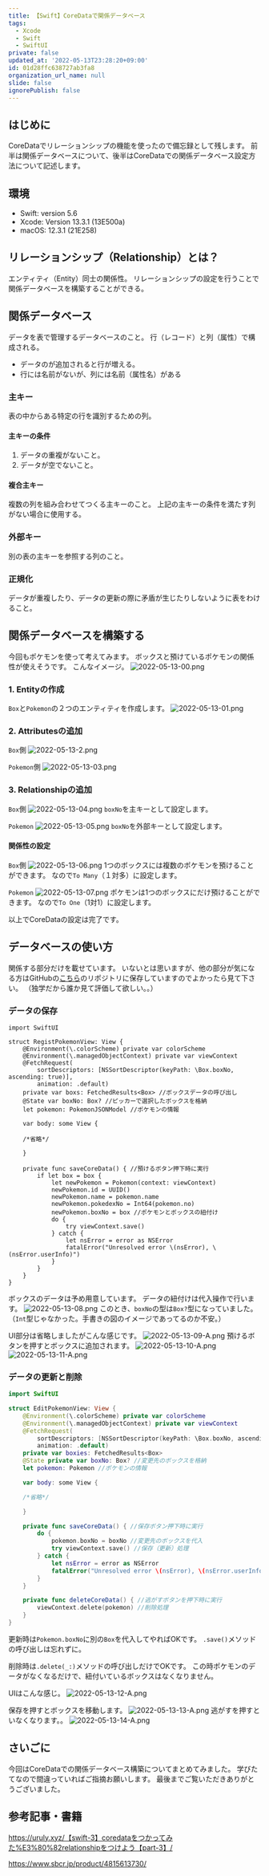 ```yaml
---
title: 【Swift】CoreDataで関係データベース
tags:
  - Xcode
  - Swift
  - SwiftUI
private: false
updated_at: '2022-05-13T23:28:20+09:00'
id: 01d28ffc638727ab3fa8
organization_url_name: null
slide: false
ignorePublish: false
---
```

## はじめに

CoreDataでリレーションシップの機能を使ったので備忘録として残します。
前半は関係データベースについて、後半はCoreDataでの関係データベース設定方法について記述します。

## 環境
- Swift: version 5.6
- Xcode: Version 13.3.1 (13E500a)
- macOS: 12.3.1 (21E258)

## リレーションシップ（Relationship）とは？

エンティティ（Entity）同士の関係性。
リレーションシップの設定を行うことで関係データベースを構築することができる。

## 関係データベース

データを表で管理するデータベースのこと。
行（レコード）と列（属性）で構成される。
- データのが追加されると行が増える。
- 行には名前がないが、列には名前（属性名）がある

### 主キー

表の中からある特定の行を識別するための列。

#### 主キーの条件

1. データの重複がないこと。
2. データが空でないこと。

#### 複合主キー

複数の列を組み合わせてつくる主キーのこと。
上記の主キーの条件を満たす列がない場合に使用する。

### 外部キー
別の表の主キーを参照する列のこと。

### 正規化
データが重複したり、データの更新の際に矛盾が生じたりしないように表をわけること。

## 関係データベースを構築する
今回もポケモンを使って考えてみます。
ボックスと預けているポケモンの関係性が使えそうです。
こんなイメージ。
![2022-05-13-00.png](https://qiita-image-store.s3.ap-northeast-1.amazonaws.com/0/2513223/e835be4b-edb5-28fa-a647-7ceba0c3b08b.png)

### 1. Entityの作成
`Box`と`Pokemon`の２つのエンティティを作成します。
![2022-05-13-01.png](https://qiita-image-store.s3.ap-northeast-1.amazonaws.com/0/2513223/483b8c4f-593e-d32f-d412-f3470003d23f.png)

### 2. Attributesの追加

`Box`側
![2022-05-13-2.png](https://qiita-image-store.s3.ap-northeast-1.amazonaws.com/0/2513223/94c2581c-cac5-9a49-b567-6b447a46fd6c.png)

`Pokemon`側
![2022-05-13-03.png](https://qiita-image-store.s3.ap-northeast-1.amazonaws.com/0/2513223/e55d9653-4f1b-4206-f37a-1a82feb65559.png)

### 3. Relationshipの追加

`Box`側
![2022-05-13-04.png](https://qiita-image-store.s3.ap-northeast-1.amazonaws.com/0/2513223/0c052d4a-dfb8-52af-2192-ee04707ff9d8.png)
`boxNo`を主キーとして設定します。

`Pokemon`
![2022-05-13-05.png](https://qiita-image-store.s3.ap-northeast-1.amazonaws.com/0/2513223/0d033e43-53d9-e505-4b14-6f544a121e02.png)
`boxNo`を外部キーとして設定します。

#### 関係性の設定
`Box`側
![2022-05-13-06.png](https://qiita-image-store.s3.ap-northeast-1.amazonaws.com/0/2513223/5d610845-8532-5937-1b89-ef0741602431.png)
1つのボックスには複数のポケモンを預けることができます。
なので`To Many`（１対多）に設定します。

`Pokemon`
![2022-05-13-07.png](https://qiita-image-store.s3.ap-northeast-1.amazonaws.com/0/2513223/8fa1a8d2-647f-9b16-a640-a3abf83e2200.png)
ポケモンは1つのボックスにだけ預けることができます。
なので`To One`（1対1）に設定します。

以上でCoreDataの設定は完了です。

## データベースの使い方

関係する部分だけを載せています。
いないとは思いますが、他の部分が気になる方はGitHubの[こちら](https://github.com/nownaka/Qiita/tree/main/2022/05/【Swift】CoreDataで関係データベース/CoreDataRelationshipSample)のリポジトリに保存していますのでよかったら見て下さい。
（独学だから誰か見て評価して欲しい。。）

### データの保存

```swift: RegistPokemonView.swift
import SwiftUI

struct RegistPokemonView: View {
    @Environment(\.colorScheme) private var colorScheme
    @Environment(\.managedObjectContext) private var viewContext
    @FetchRequest(
        sortDescriptors: [NSSortDescriptor(keyPath: \Box.boxNo, ascending: true)],
        animation: .default)
    private var boxs: FetchedResults<Box> //ボックスデータの呼び出し
    @State var boxNo: Box? //ピッカーで選択したボックスを格納
    let pokemon: PokemonJSONModel //ポケモンの情報
    
    var body: some View {

    /*省略*/

    }
    
    private func saveCoreData() { //預けるボタン押下時に実行
        if let box = box {
            let newPokemon = Pokemon(context: viewContext)
            newPokemon.id = UUID()
            newPokemon.name = pokemon.name
            newPokemon.pokedexNo = Int64(pokemon.no)
            newPokemon.boxNo = box //ポケモンとボックスの紐付け
            do {
                try viewContext.save()
            } catch {
                let nsError = error as NSError
                fatalError("Unresolved error \(nsError), \(nsError.userInfo)")
            }
        }
    }
}
```

ボックスのデータは予め用意しています。
データの紐付けは代入操作で行います。
![2022-05-13-08.png](https://qiita-image-store.s3.ap-northeast-1.amazonaws.com/0/2513223/a14bdaca-c76b-c9f0-1bcd-3a8bd6e04ea5.png)
このとき、`boxNo`の型は`Box?`型になっていました。
（`Int`型じゃなかった。手書きの図のイメージであってるのか不安。）


UI部分は省略しましたがこんな感じです。
![2022-05-13-09-A.png](https://qiita-image-store.s3.ap-northeast-1.amazonaws.com/0/2513223/9e722c59-2c62-a6ce-5ed1-40adda89f552.png)
預けるボタンを押すとボックスに追加されます。
![2022-05-13-10-A.png](https://qiita-image-store.s3.ap-northeast-1.amazonaws.com/0/2513223/f10352c4-7e00-d9ae-13ad-291313daf933.png)
![2022-05-13-11-A.png](https://qiita-image-store.s3.ap-northeast-1.amazonaws.com/0/2513223/691e8723-87f0-8d8e-2c49-f70b38818b19.png)

### データの更新と削除
```swift
import SwiftUI

struct EditPokemonView: View {
    @Environment(\.colorScheme) private var colorScheme
    @Environment(\.managedObjectContext) private var viewContext
    @FetchRequest(
        sortDescriptors: [NSSortDescriptor(keyPath: \Box.boxNo, ascending: true)],
        animation: .default)
    private var boxies: FetchedResults<Box>
    @State private var boxNo: Box? //変更先のボックスを格納
    let pokemon: Pokemon //ポケモンの情報

    var body: some View {

    /*省略*/

    }

    private func saveCoreData() { //保存ボタン押下時に実行
        do {
            pokemon.boxNo = boxNo //変更先のボックスを代入
            try viewContext.save() //保存（更新）処理
        } catch {
            let nsError = error as NSError
            fatalError("Unresolved error \(nsError), \(nsError.userInfo)")
        }
    }

    private func deleteCoreData() { //逃がすボタンを押下時に実行
        viewContext.delete(pokemon) //削除処理
    }
}
```

更新時は`Pokemon.boxNo`に別の`Box`を代入してやればOKです。
`.save()`メソッドの呼び出しは忘れずに。

削除時は`.delete(_:)`メソッドの呼び出しだけでOKです。
この時ポケモンのデータがなくなるだけで、紐付いているボックスはなくなりません。

UIはこんな感じ。
![2022-05-13-12-A.png](https://qiita-image-store.s3.ap-northeast-1.amazonaws.com/0/2513223/d7ee5711-25af-eb57-ad30-bafd37e4a1d1.png)

保存を押すとボックスを移動します。
![2022-05-13-13-A.png](https://qiita-image-store.s3.ap-northeast-1.amazonaws.com/0/2513223/dd3a1bb6-c8fd-31fb-bea9-97fe8f0b2f3c.png)
逃がすを押すといなくなります。。
![2022-05-13-14-A.png](https://qiita-image-store.s3.ap-northeast-1.amazonaws.com/0/2513223/44062a4a-b5d2-2610-2e3b-a4303347c47e.png)

## さいごに
今回はCoreDataでの関係データベース構築についてまとめてみました。
学びたてなので間違っていればご指摘お願いします。
最後までご覧いただきありがとうございました。

## 参考記事・書籍

https://uruly.xyz/【swift-3】coredataをつかってみた%E3%80%82relationshipをつけよう【part-3】/

https://www.sbcr.jp/product/4815613730/



